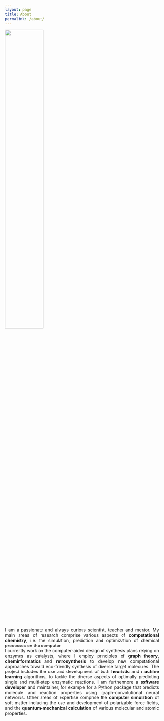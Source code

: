 ```yaml
---
layout: page
title: About
permalink: /about/
---
```



<img src="../../../../assets/img/tharindu_senapathi.jpeg" width="50%">

<div style="text-align: justify"> 
I am a passionate and always curious scientist, teacher and mentor. 
My main areas of research comprise various aspects of <b>computational chemistry</b>, i.e. the simulation, prediction
and optimization of chemical processes on the computer.
</div>



<div style="text-align: justify"> 
I currently work on the computer-aided design of
synthesis plans relying on enzymes as catalysts, where I employ principles of <b>graph theory</b>, <b>cheminformatics</b>
and <b>retrosynthesis</b> to develop new computational approaches toward eco-friendly synthesis of diverse target
molecules. The project includes the use and development of both <b>heuristic</b> and <b>machine learning</b> algorithms,
to tackle the diverse aspects of optimally predicting single and multi-step enzymatic reactions.
I am furthermore a <b>software developer</b> and maintainer, for example for a Python package that predicts molecule and
reaction properties using graph-convolutional neural networks.
Other areas of expertise comprise the <b>computer simulation</b> of soft matter including the use and development
of polarizable force fields, and the <b>quantum-mechanical calculation</b> of various molecular and atomic properties.
</div>
